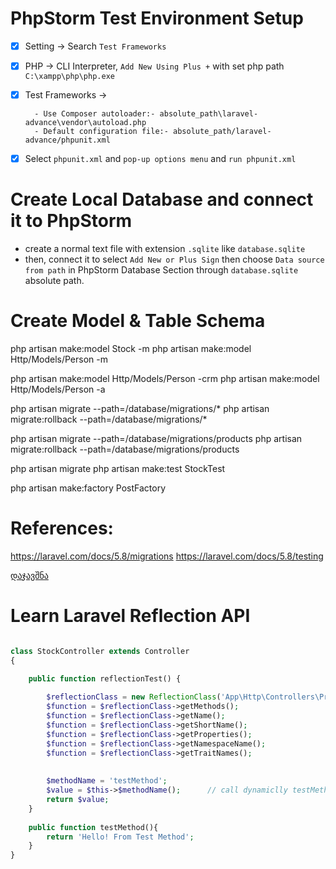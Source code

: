 
# PhpStorm Test Environment Setup

- [X] Setting -> Search `Test Frameworks`
- [X] PHP -> CLI Interpreter, `Add New Using Plus +` with set php path `C:\xampp\php\php.exe` 
- [X] Test Frameworks ->
    
        - Use Composer autoloader:- absolute_path\laravel-advance\vendor\autoload.php
        - Default configuration file:- absolute_path/laravel-advance/phpunit.xml
        
- [X] Select `phpunit.xml` and `pop-up options menu` and `run phpunit.xml`



# Create Local Database and connect it to PhpStorm

- create a normal text file with extension `.sqlite` like `database.sqlite`
- then, connect it to select `Add New or Plus Sign` then choose `Data source from path` in PhpStorm Database Section through `database.sqlite` absolute path.



# Create Model & Table Schema

php artisan make:model Stock -m
php artisan make:model Http/Models/Person -m

php artisan make:model Http/Models/Person -crm
php artisan make:model Http/Models/Person -a


php artisan migrate --path=/database/migrations/*
php artisan migrate:rollback --path=/database/migrations/*


php artisan migrate --path=/database/migrations/products
php artisan migrate:rollback --path=/database/migrations/products



php artisan migrate
php artisan make:test StockTest



php artisan make:factory PostFactory


# References:

https://laravel.com/docs/5.8/migrations
https://laravel.com/docs/5.8/testing



<a href="{{ route('actBook', $room->id, serialize($array)) }}" class="btn btn-default">დაჯავშნა</a>



# Learn Laravel Reflection API



```php

class StockController extends Controller
{

    public function reflectionTest() {
    
        $reflectionClass = new ReflectionClass('App\Http\Controllers\Products\StockController');        // Pass NameSpace
        $function = $reflectionClass->getMethods();
        $function = $reflectionClass->getName();
        $function = $reflectionClass->getShortName();
        $function = $reflectionClass->getProperties();
        $function = $reflectionClass->getNamespaceName();
        $function = $reflectionClass->getTraitNames();
        
        
        $methodName = 'testMethod';
        $value = $this->$methodName();      // call dynamiclly testMethod() function
        return $value;
    }
    
    public function testMethod(){
        return 'Hello! From Test Method';
    }
}
```